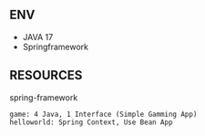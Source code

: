ENV
---
- JAVA 17
- Springframework


RESOURCES
---
spring-framework

    game: 4 Java, 1 Interface (Simple Gamming App)
    helloworld: Spring Context, Use Bean App
